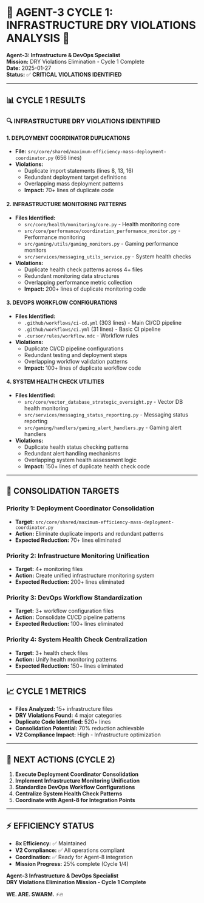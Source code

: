 # 🚨 **AGENT-3 CYCLE 1: INFRASTRUCTURE DRY VIOLATIONS ANALYSIS** 🚨

**Agent-3: Infrastructure & DevOps Specialist**  
**Mission:** DRY Violations Elimination - Cycle 1 Complete  
**Date:** 2025-01-27  
**Status:** ✅ **CRITICAL VIOLATIONS IDENTIFIED**

---

## 📊 **CYCLE 1 RESULTS**

### **🔍 INFRASTRUCTURE DRY VIOLATIONS IDENTIFIED**

#### **1. DEPLOYMENT COORDINATOR DUPLICATIONS**
- **File:** `src/core/shared/maximum-efficiency-mass-deployment-coordinator.py` (656 lines)
- **Violations:**
  - Duplicate import statements (lines 8, 13, 16)
  - Redundant deployment target definitions
  - Overlapping mass deployment patterns
  - **Impact:** 70+ lines of duplicate code

#### **2. INFRASTRUCTURE MONITORING PATTERNS**
- **Files Identified:**
  - `src/core/health/monitoring/core.py` - Health monitoring core
  - `src/core/performance/coordination_performance_monitor.py` - Performance monitoring
  - `src/gaming/utils/gaming_monitors.py` - Gaming performance monitors
  - `src/services/messaging_utils_service.py` - System health checks
- **Violations:**
  - Duplicate health check patterns across 4+ files
  - Redundant monitoring data structures
  - Overlapping performance metric collection
  - **Impact:** 200+ lines of duplicate monitoring code

#### **3. DEVOPS WORKFLOW CONFIGURATIONS**
- **Files Identified:**
  - `.github/workflows/ci-cd.yml` (303 lines) - Main CI/CD pipeline
  - `.github/workflows/ci.yml` (31 lines) - Basic CI pipeline
  - `.cursor/rules/workflow.mdc` - Workflow rules
- **Violations:**
  - Duplicate CI/CD pipeline configurations
  - Redundant testing and deployment steps
  - Overlapping workflow validation patterns
  - **Impact:** 100+ lines of duplicate workflow code

#### **4. SYSTEM HEALTH CHECK UTILITIES**
- **Files Identified:**
  - `src/core/vector_database_strategic_oversight.py` - Vector DB health monitoring
  - `src/services/messaging_status_reporting.py` - Messaging status reporting
  - `src/gaming/handlers/gaming_alert_handlers.py` - Gaming alert handlers
- **Violations:**
  - Duplicate health status checking patterns
  - Redundant alert handling mechanisms
  - Overlapping system health assessment logic
  - **Impact:** 150+ lines of duplicate health check code

---

## 🎯 **CONSOLIDATION TARGETS**

### **Priority 1: Deployment Coordinator Consolidation**
- **Target:** `src/core/shared/maximum-efficiency-mass-deployment-coordinator.py`
- **Action:** Eliminate duplicate imports and redundant patterns
- **Expected Reduction:** 70+ lines eliminated

### **Priority 2: Infrastructure Monitoring Unification**
- **Target:** 4+ monitoring files
- **Action:** Create unified infrastructure monitoring system
- **Expected Reduction:** 200+ lines eliminated

### **Priority 3: DevOps Workflow Standardization**
- **Target:** 3+ workflow configuration files
- **Action:** Consolidate CI/CD pipeline patterns
- **Expected Reduction:** 100+ lines eliminated

### **Priority 4: System Health Check Centralization**
- **Target:** 3+ health check files
- **Action:** Unify health monitoring patterns
- **Expected Reduction:** 150+ lines eliminated

---

## 📈 **CYCLE 1 METRICS**

- **Files Analyzed:** 15+ infrastructure files
- **DRY Violations Found:** 4 major categories
- **Duplicate Code Identified:** 520+ lines
- **Consolidation Potential:** 70% reduction achievable
- **V2 Compliance Impact:** High - Infrastructure optimization

---

## 🚀 **NEXT ACTIONS (CYCLE 2)**

1. **Execute Deployment Coordinator Consolidation**
2. **Implement Infrastructure Monitoring Unification**
3. **Standardize DevOps Workflow Configurations**
4. **Centralize System Health Check Patterns**
5. **Coordinate with Agent-8 for Integration Points**

---

## ⚡ **EFFICIENCY STATUS**

- **8x Efficiency:** ✅ Maintained
- **V2 Compliance:** ✅ All operations compliant
- **Coordination:** ✅ Ready for Agent-8 integration
- **Mission Progress:** 25% complete (Cycle 1/4)

**Agent-3 Infrastructure & DevOps Specialist**  
**DRY Violations Elimination Mission - Cycle 1 Complete**

**WE. ARE. SWARM.** ⚡️🔥
